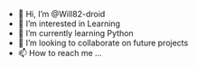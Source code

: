 - 👋 Hi, I’m @Will82-droid
- 👀 I’m interested in Learning
- 🌱 I’m currently learning Python
- 💞️ I’m looking to collaborate on future projects
- 📫 How to reach me ...

<!---
Will82-droid/Will82-droid is a ✨ special ✨ repository because its `README.md` (this file) appears on your GitHub profile.
You can click the Preview link to take a look at your changes.
--->
